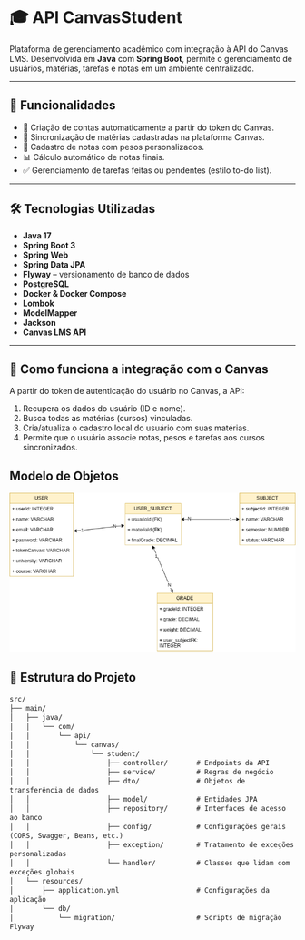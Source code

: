# 🎓 API CanvasStudent

Plataforma de gerenciamento acadêmico com integração à API do Canvas LMS. Desenvolvida em **Java** com **Spring Boot**, permite o gerenciamento de usuários, matérias, tarefas e notas em um ambiente centralizado.

---

## 🚀 Funcionalidades

- 🔐 Criação de contas automaticamente a partir do token do Canvas.
- 🔄 Sincronização de matérias cadastradas na plataforma Canvas.
- 📝 Cadastro de notas com pesos personalizados.
- 📊 Cálculo automático de notas finais.
- ✅ Gerenciamento de tarefas feitas ou pendentes (estilo to-do list).

---

## 🛠️ Tecnologias Utilizadas

- **Java 17**
- **Spring Boot 3**
- **Spring Web**
- **Spring Data JPA**
- **Flyway** – versionamento de banco de dados
- **PostgreSQL**
- **Docker & Docker Compose**
- **Lombok**
- **ModelMapper**
- **Jackson**
- **Canvas LMS API**

---

## 🔄 Como funciona a integração com o Canvas

A partir do token de autenticação do usuário no Canvas, a API:

1. Recupera os dados do usuário (ID e nome).
2. Busca todas as matérias (cursos) vinculadas.
3. Cria/atualiza o cadastro local do usuário com suas matérias.
4. Permite que o usuário associe notas, pesos e tarefas aos cursos sincronizados.

## Modelo de Objetos

![Modelo de Objetos](https://github.com/llucascr/API-CanvasStudent/blob/main/img/Driagrams-ApiCanvasStudent-Modelo%20de%20Objeto.drawio.png)

## 📁 Estrutura do Projeto

```plaintext
src/
├── main/
│   ├── java/
│   │   └── com/
│   │       └── api/
│   │           └── canvas/
│   │               └── student/
│   │                   ├── controller/       # Endpoints da API
│   │                   ├── service/          # Regras de negócio
│   │                   ├── dto/              # Objetos de transferência de dados
│   │                   ├── model/            # Entidades JPA
│   │                   ├── repository/       # Interfaces de acesso ao banco
│   │                   ├── config/           # Configurações gerais (CORS, Swagger, Beans, etc.)
│   │                   ├── exception/        # Tratamento de exceções personalizadas
│   │                   └── handler/          # Classes que lidam com exceções globais
│   └── resources/
│       ├── application.yml                   # Configurações da aplicação
│       └── db/
│           └── migration/                    # Scripts de migração Flyway
